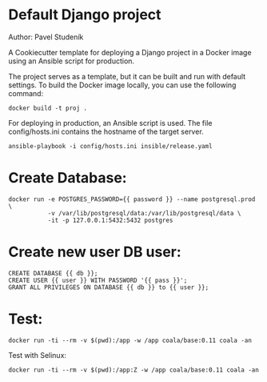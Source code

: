 # Default Django project

Author: Pavel Studeník

A Cookiecutter template for deploying a Django project in a Docker image using an Ansible script for production.

The project serves as a template, but it can be built and run with default settings. 
To build the Docker image locally, you can use the following command:

```
docker build -t proj .
```

For deploying in production, an Ansible script is used. The file config/hosts.ini contains the hostname of the target server.

```
ansible-playbook -i config/hosts.ini insible/release.yaml
```

# Create Database:

```
docker run -e POSTGRES_PASSWORD={{ password }} --name postgresql.prod \
           -v /var/lib/postgresql/data:/var/lib/postgresql/data \
           -it -p 127.0.0.1:5432:5432 postgres
```

# Create new user DB user:

```
CREATE DATABASE {{ db }};
CREATE USER {{ user }} WITH PASSWORD '{{ pass }}';
GRANT ALL PRIVILEGES ON DATABASE {{ db }} to {{ user }};
```

# Test:

```
docker run -ti --rm -v $(pwd):/app -w /app coala/base:0.11 coala -an
```

Test with Selinux:

```
docker run -ti --rm -v $(pwd):/app:Z -w /app coala/base:0.11 coala -an
```
